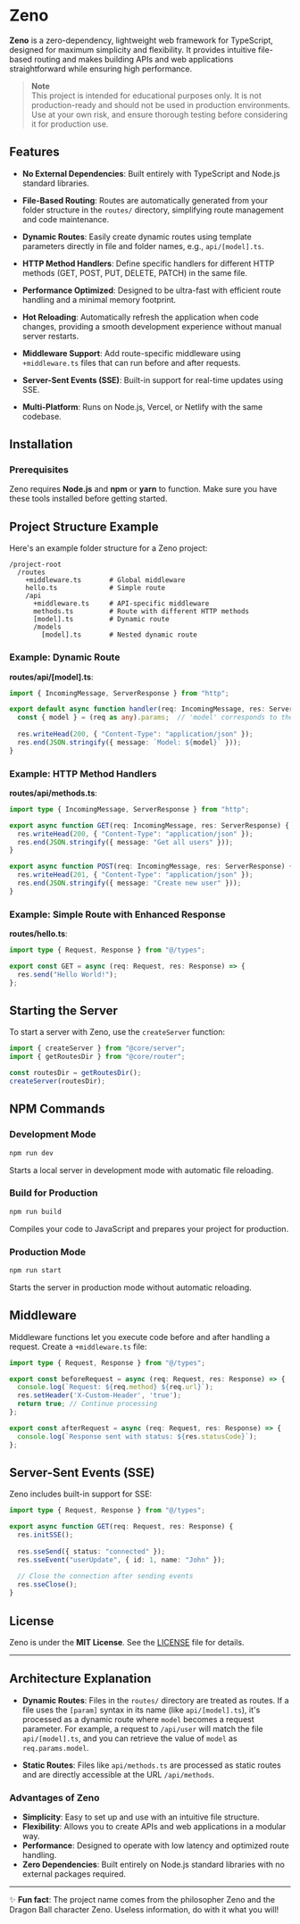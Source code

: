 # Zeno

**Zeno** is a zero-dependency, lightweight web framework for TypeScript, designed for maximum simplicity and flexibility. It provides intuitive file-based routing and makes building APIs and web applications straightforward while ensuring high performance.

> **Note**  
> This project is intended for educational purposes only. It is not production-ready and should not be used in production environments. Use at your own risk, and ensure thorough testing before considering it for production use.

## Features

- **No External Dependencies**: Built entirely with TypeScript and Node.js standard libraries.
  
- **File-Based Routing**: Routes are automatically generated from your folder structure in the `routes/` directory, simplifying route management and code maintenance.
  
- **Dynamic Routes**: Easily create dynamic routes using template parameters directly in file and folder names, e.g., `api/[model].ts`.

- **HTTP Method Handlers**: Define specific handlers for different HTTP methods (GET, POST, PUT, DELETE, PATCH) in the same file.

- **Performance Optimized**: Designed to be ultra-fast with efficient route handling and a minimal memory footprint.

- **Hot Reloading**: Automatically refresh the application when code changes, providing a smooth development experience without manual server restarts.

- **Middleware Support**: Add route-specific middleware using `+middleware.ts` files that can run before and after requests.

- **Server-Sent Events (SSE)**: Built-in support for real-time updates using SSE.

- **Multi-Platform**: Runs on Node.js, Vercel, or Netlify with the same codebase.

## Installation

### Prerequisites

Zeno requires **Node.js** and **npm** or **yarn** to function. Make sure you have these tools installed before getting started.

## Project Structure Example

Here's an example folder structure for a Zeno project:

```
/project-root
  /routes
    +middleware.ts       # Global middleware
    hello.ts             # Simple route
    /api
      +middleware.ts     # API-specific middleware
      methods.ts         # Route with different HTTP methods
      [model].ts         # Dynamic route
      /models
        [model].ts       # Nested dynamic route
```

### Example: Dynamic Route

**routes/api/[model].ts**:

```typescript
import { IncomingMessage, ServerResponse } from "http";

export default async function handler(req: IncomingMessage, res: ServerResponse) {
  const { model } = (req as any).params;  // 'model' corresponds to the [model] in the filename
  
  res.writeHead(200, { "Content-Type": "application/json" });
  res.end(JSON.stringify({ message: `Model: ${model}` }));
}
```

### Example: HTTP Method Handlers

**routes/api/methods.ts**:

```typescript
import type { IncomingMessage, ServerResponse } from "http";

export async function GET(req: IncomingMessage, res: ServerResponse) {
  res.writeHead(200, { "Content-Type": "application/json" });
  res.end(JSON.stringify({ message: "Get all users" }));
}

export async function POST(req: IncomingMessage, res: ServerResponse) {
  res.writeHead(201, { "Content-Type": "application/json" });
  res.end(JSON.stringify({ message: "Create new user" }));
}
```

### Example: Simple Route with Enhanced Response

**routes/hello.ts**:

```typescript
import type { Request, Response } from "@/types";

export const GET = async (req: Request, res: Response) => {
  res.send("Hello World!");
};
```

## Starting the Server

To start a server with Zeno, use the `createServer` function:

```typescript
import { createServer } from "@core/server";
import { getRoutesDir } from "@core/router";

const routesDir = getRoutesDir();
createServer(routesDir);
```

## NPM Commands

### Development Mode

```bash
npm run dev
```

Starts a local server in development mode with automatic file reloading.

### Build for Production

```bash
npm run build
```

Compiles your code to JavaScript and prepares your project for production.

### Production Mode

```bash
npm run start
```

Starts the server in production mode without automatic reloading.

## Middleware

Middleware functions let you execute code before and after handling a request. Create a `+middleware.ts` file:

```typescript
import type { Request, Response } from "@/types";

export const beforeRequest = async (req: Request, res: Response) => {
  console.log(`Request: ${req.method} ${req.url}`);
  res.setHeader('X-Custom-Header', 'true');
  return true; // Continue processing
};

export const afterRequest = async (req: Request, res: Response) => {
  console.log(`Response sent with status: ${res.statusCode}`);
};
```

## Server-Sent Events (SSE)

Zeno includes built-in support for SSE:

```typescript
import type { Request, Response } from "@/types";

export async function GET(req: Request, res: Response) {
  res.initSSE();
  
  res.sseSend({ status: "connected" });
  res.sseEvent("userUpdate", { id: 1, name: "John" });
  
  // Close the connection after sending events
  res.sseClose();
}
```

## License

Zeno is under the **MIT License**. See the [LICENSE](LICENSE) file for details.

---

## Architecture Explanation

- **Dynamic Routes**: Files in the `routes/` directory are treated as routes. If a file uses the `[param]` syntax in its name (like `api/[model].ts`), it's processed as a dynamic route where `model` becomes a request parameter. For example, a request to `/api/user` will match the file `api/[model].ts`, and you can retrieve the value of `model` as `req.params.model`.

- **Static Routes**: Files like `api/methods.ts` are processed as static routes and are directly accessible at the URL `/api/methods`.

### Advantages of Zeno
- **Simplicity**: Easy to set up and use with an intuitive file structure.
- **Flexibility**: Allows you to create APIs and web applications in a modular way.
- **Performance**: Designed to operate with low latency and optimized route handling.
- **Zero Dependencies**: Built entirely on Node.js standard libraries with no external packages required.

---

✨ **Fun fact**: The project name comes from the philosopher Zeno and the Dragon Ball character Zeno. Useless information, do with it what you will!
